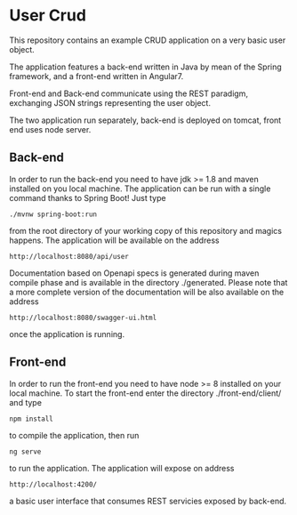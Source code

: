 # User Crud

This repository contains an example CRUD application on a very basic user object.

The application features a back-end written in Java by mean of the Spring framework, and a front-end written in Angular7.

Front-end and Back-end communicate using the REST paradigm, exchanging JSON strings representing the user object.

The two application run separately, back-end is deployed on tomcat, front end uses node server.

## Back-end 

In order to run the back-end you need to have jdk >= 1.8 and maven installed on you local machine.
The application can be run with a single command thanks to Spring Boot! Just type 
```
./mvnw spring-boot:run 
```
from the root directory of your working copy of this repository and magics happens. The application will be available on the address 
```
http://localhost:8080/api/user
```
Documentation based on Openapi specs is generated during maven compile phase and is available in the directory ./generated.
Please note that a more complete version of the documentation will be also available on the address 
```
http://localhost:8080/swagger-ui.html 
```
once the application is running.

## Front-end

In order to run the front-end you need to have node >= 8 installed on your local machine.
To start the front-end enter the directory ./front-end/client/ and type 

```
npm install
```

to compile the application, then run
```
ng serve 
```
to run the application.
The application will expose on address 
```
http://localhost:4200/ 
```
a basic user interface that consumes REST servicies exposed by back-end.
